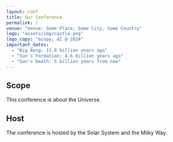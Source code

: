 ```yaml
---
layout: conf
title: Our Conference
permalink: /
venue: "Venue: Some Place, Some City, Some Country"
logo: "assets/img/castle.png"
logo_copy: "&copy; AI @ 2024"
important_dates:
  - "Big Bang: 13.8 billion years ago"
  - "Sun's Formation: 4.6 billion years ago"
  - "Sun's Death: 5 billion years from now"
---
```


## Scope

This conference is about the Universe.

## Host

The conference is hosted by the Solar System and the Milky Way.
